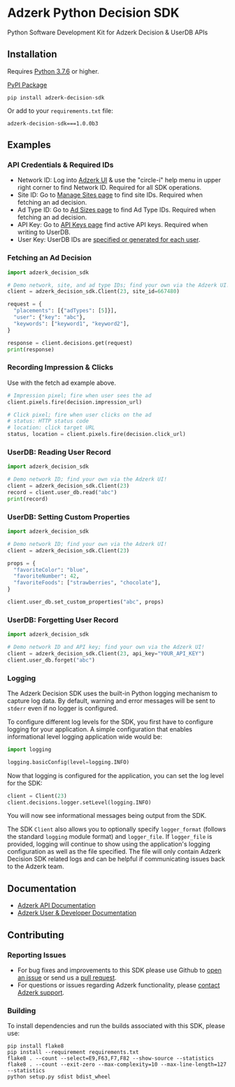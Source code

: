 # Adzerk Python Decision SDK

Python Software Development Kit for Adzerk Decision & UserDB APIs

## Installation

Requires [Python 3.7.6](https://en.wikipedia.org/wiki/History_of_Python#Table_of_versions) or higher.

[PyPI Package](https://pypi.org/project/adzerk-decision-sdk/)

```shell
pip install adzerk-decision-sdk
```

Or add to your `requirements.txt` file:

```
adzerk-decision-sdk===1.0.0b3
```

## Examples

### API Credentials & Required IDs

- Network ID: Log into [Adzerk UI](https://app.adzerk.com/) & use the "circle-i" help menu in upper right corner to find Network ID. Required for all SDK operations.
- Site ID: Go to [Manage Sites page](https://app.adzerk.com/#!/sites/) to find site IDs. Required when fetching an ad decision.
- Ad Type ID: Go to [Ad Sizes page](https://app.adzerk.com/#!/ad-sizes/) to find Ad Type IDs. Required when fetching an ad decision.
- API Key: Go to [API Keys page](https://app.adzerk.com/#!/api-keys/) find active API keys. Required when writing to UserDB.
- User Key: UserDB IDs are [specified or generated for each user](https://dev.adzerk.com/reference/userdb#passing-the-userkey).

### Fetching an Ad Decision

```python
import adzerk_decision_sdk

# Demo network, site, and ad type IDs; find your own via the Adzerk UI!
client = adzerk_decision_sdk.Client(23, site_id=667480)

request = {
  "placements": [{"adTypes": [5]}],
  "user": {"key": "abc"},
  "keywords": ["keyword1", "keyword2"],
}

response = client.decisions.get(request)
print(response)
```

### Recording Impression & Clicks

Use with the fetch ad example above.

```python
# Impression pixel; fire when user sees the ad
client.pixels.fire(decision.impression_url)

# Click pixel; fire when user clicks on the ad
# status: HTTP status code
# location: click target URL
status, location = client.pixels.fire(decision.click_url)
```

### UserDB: Reading User Record

```python
import adzerk_decision_sdk

# Demo network ID; find your own via the Adzerk UI!
client = adzerk_decision_sdk.Client(23)
record = client.user_db.read("abc")
print(record)
```

### UserDB: Setting Custom Properties

```python
import adzerk_decision_sdk

# Demo network ID; find your own via the Adzerk UI!
client = adzerk_decision_sdk.Client(23)

props = {
  "favoriteColor": "blue",
  "favoriteNumber": 42,
  "favoriteFoods": ["strawberries", "chocolate"],
}

client.user_db.set_custom_properties("abc", props)
```

### UserDB: Forgetting User Record

```python
import adzerk_decision_sdk

# Demo network ID and API key; find your own via the Adzerk UI!
client = adzerk_decision_sdk.Client(23, api_key="YOUR_API_KEY")
client.user_db.forget("abc")
```

### Logging

The Adzerk Decision SDK uses the built-in Python logging mechanism to capture log data. By default, warning and error messages will be sent to `stderr` even if no logger is configured.

To configure different log levels for the SDK, you first have to configure logging for your application. A simple configuration that enables informational level logging application wide would be:

```python
import logging

logging.basicConfig(level=logging.INFO)
```

Now that logging is configured for the application, you can set the log level for the SDK:

```python
client = Client(23)
client.decisions.logger.setLevel(logging.INFO)
```

You will now see informational messages being output from the SDK.

The SDK `Client` also allows you to optionally specify `logger_format` (follows the standard `logging` module format) and `logger_file`. If `logger_file` is provided, logging will continue to show using the application's logging configuration as well as the file specified. The file will only contain Adzerk Decision SDK related logs and can be helpful if communicating issues back to the Adzerk team.

## Documentation

- [Adzerk API Documentation](https://dev.adzerk.com/reference)
- [Adzerk User & Developer Documentation](https://dev.adzerk.com/docs)

## Contributing

### Reporting Issues

- For bug fixes and improvements to this SDK please use Github to [open an issue](https://github.com/adzerk/adzerk-decision-sdk-python/issues) or send us a [pull request](https://github.com/adzerk/adzerk-decision-sdk-python/pulls).
- For questions or issues regarding Adzerk functionality, please [contact Adzerk support](https://adzerk.com/help/).

### Building

To install dependencies and run the builds associated with this SDK, please use:

```
pip install flake8
pip install --requirement requirements.txt
flake8 . --count --select=E9,F63,F7,F82 --show-source --statistics
flake8 . --count --exit-zero --max-complexity=10 --max-line-length=127 --statistics
python setup.py sdist bdist_wheel
```
